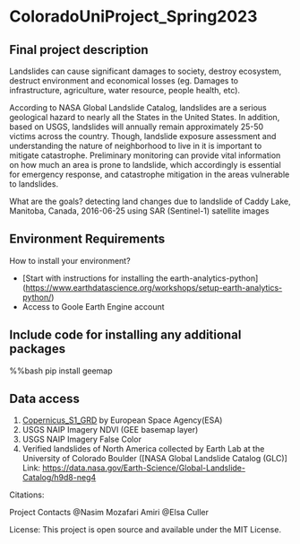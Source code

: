 # ColoradoUniProject_Spring2023
## Final project description
Landslides can cause significant damages to society, destroy ecosystem, destruct environment and economical losses (eg. Damages to infrastructure, agriculture, water resource, people health, etc).

According to NASA Global Landslide Catalog, landslides are a serious geological hazard to nearly all the States in the United States. In addition, based on USGS, landslides will annually remain approximately 25-50 victims across the country. Though, landslide exposure assessment and understanding the nature of neighborhood to live in it is important to mitigate catastrophe. Preliminary monitoring can provide vital information on how much an area is prone to landslide, which accordingly is essential for emergency response, and catastrophe mitigation in the areas vulnerable to landslides.

What are the goals?
detecting land changes due to landslide of Caddy Lake, Manitoba, Canada, 2016-06-25 using SAR (Sentinel-1) satellite images

## Environment Requirements
How to install your environment?
* [Start with instructions for installing the earth-analytics-python] (https://www.earthdatascience.org/workshops/setup-earth-analytics-python/)
* Access to Goole Earth Engine account

## Include **code** for installing any additional packages
%%bash
pip install geemap

## Data access 
1. [Copernicus_S1_GRD](https://developers.google.com/earth-engine/datasets/catalog/COPERNICUS_S1_GRD) by European Space Agency(ESA)
2. USGS NAIP Imagery NDVI (GEE basemap layer)
3. USGS NAIP Imagery False Color
4. Verified landslides of North America collected by Earth Lab at the University of Colorado Boulder ([NASA Global Landslide Catalog (GLC)] Link: https://data.nasa.gov/Earth-Science/Global-Landslide-Catalog/h9d8-neg4 

Citations:

Project Contacts
@Nasim Mozafari Amiri
@Elsa Culler


License:
This project is open source and available under the MIT License.




